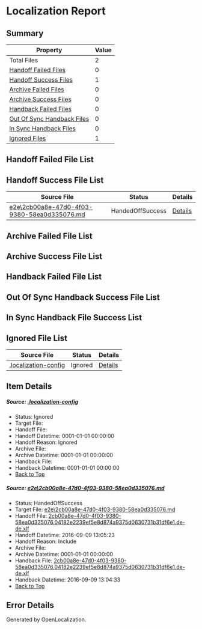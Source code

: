 # <a name='report-top'></a> Localization Report

## Summary
 Property | Value 
 -------- | ----- 
 Total Files | 2
[ Handoff Failed Files ](#handoff-failed-list)| 0
[ Handoff Success Files ](#handoff-success-list)| 1
[ Archive Failed Files ](#archive-failed-list)| 0
[ Archive Success Files ](#archive-success-list)| 0
[ Handback Failed Files ](#handback-failed-list)| 0
[ Out Of Sync Handback Files ](#outofsync-handback-success-list)| 0
[ In Sync Handback Files ](#insync-handback-success-list)| 0
[ Ignored Files ](#ignored-list)| 1

## <a name='handoff-failed-list'></a> Handoff Failed File List

## <a name='handoff-success-list'></a> Handoff Success File List
 Source File | Status | Details 
 ----------- | ------ | ------- 
 [e2e\2cb00a8e-47d0-4f03-9380-58ea0d335076.md](https://github.com/OpenLocalizationTestOrg/ol-test0/blob/1582352ed706b9c68b78a32364222b694b12733e/e2e/2cb00a8e-47d0-4f03-9380-58ea0d335076.md) | HandedOffSuccess | [Details](#206891a6aa513bd51b14663a797c939ec6104f311)

## <a name='archive-failed-list'></a> Archive Failed File List

## <a name='archive-success-list'></a> Archive Success File List

## <a name='handback-failed-list'></a> Handback Failed File List

## <a name='outofsync-handback-success-list'></a> Out Of Sync Handback Success File List

## <a name='insync-handback-success-list'></a> In Sync Handback File Success List

## <a name='ignored-list'></a> Ignored File List
 Source File | Status | Details 
 ----------- | ------ | ------- 
 [.localization-config](https://github.com/OpenLocalizationTestOrg/ol-test0/blob/1582352ed706b9c68b78a32364222b694b12733e/.localization-config) | Ignored | [Details](#c268a05ecaa7ec85942ed632c29928ee5bd6da8d0)

## Item Details
##### <a name='c268a05ecaa7ec85942ed632c29928ee5bd6da8d0'></a> Source: [.localization-config](https://github.com/OpenLocalizationTestOrg/ol-test0/blob/1582352ed706b9c68b78a32364222b694b12733e/.localization-config)
* Status: Ignored
* Target File: 
* Handoff File: 
* Handoff Datetime: 0001-01-01 00:00:00
* Handoff Reason: Ignored
* Archive File: 
* Archive Datetime: 0001-01-01 00:00:00
* Handback File: 
* Handback Datetime: 0001-01-01 00:00:00
* [Back to Top](#report-top)

##### <a name='206891a6aa513bd51b14663a797c939ec6104f311'></a> Source: [e2e\2cb00a8e-47d0-4f03-9380-58ea0d335076.md](https://github.com/OpenLocalizationTestOrg/ol-test0/blob/1582352ed706b9c68b78a32364222b694b12733e/e2e/2cb00a8e-47d0-4f03-9380-58ea0d335076.md)
* Status: HandedOffSuccess
* Target File: [e2e\2cb00a8e-47d0-4f03-9380-58ea0d335076.md](https://github.com/OpenLocalizationTestOrg/ol-test0-dede/blob/6d0b8f4775c45edde34796bf7993ef27a0cee52c/e2e/2cb00a8e-47d0-4f03-9380-58ea0d335076.md)
* Handoff File: [2cb00a8e-47d0-4f03-9380-58ea0d335076.04182e2239ef5e8d874a9375d0630731b31df6e1.de-de.xlf](https://github.com/OpenLocalizationTestOrg/ol-test0-handoff/blob/1037e94e1a7b0822f55467671091bcb38ac90b94/ol-handoff/OpenLocalizationTestOrg/ol-test0-dede/yuwzho/ht/2cb00a8e-47d0-4f03-9380-58ea0d335076.04182e2239ef5e8d874a9375d0630731b31df6e1.de-de.xlf)
* Handoff Datetime: 2016-09-09 13:05:23
* Handoff Reason: Include
* Archive File: 
* Archive Datetime: 0001-01-01 00:00:00
* Handback File: [2cb00a8e-47d0-4f03-9380-58ea0d335076.04182e2239ef5e8d874a9375d0630731b31df6e1.de-de.xlf](https://github.com/OpenLocalizationTestOrg/ol-test0-handback/blob/8a15f247f7a1bb455720c452d391e5c974d7e3bb/ol-handback/OpenLocalizationTestOrg/ol-test0-dede/yuwzho/ht/2cb00a8e-47d0-4f03-9380-58ea0d335076.04182e2239ef5e8d874a9375d0630731b31df6e1.de-de.xlf)
* Handback Datetime: 2016-09-09 13:04:33
* [Back to Top](#report-top)


## Error Details

Generated by OpenLocalization.
